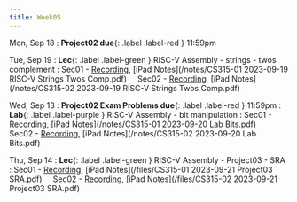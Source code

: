 ```yaml
---
title: Week05
---
```


Mon, Sep 18
: **Project02 due**{: .label .label-red } 11:59pm

Tue, Sep 19
: **Lec**{: .label .label-green } RISC-V Assembly - strings - twos complement
: Sec01 - [Recording](https://usfca.zoom.us/rec/share/vok2iDOlknsXxMTWGHWptayxYNPXmQhJj80gKmSvagiQqxuE4tCjtYNJHB4jyGBG.SIs4TVvRSvLl4XQW?startTime=1695135960000),
          [iPad Notes](/notes/CS315-01 2023-09-19 RISC-V Strings Twos Comp.pdf)
&nbsp; &nbsp;
Sec02 - [Recording](https://usfca.zoom.us/rec/share/NjZ_xJ0evuKpWcu-I0rKvmnZI-okTzR7u6ajsLhqnjc3Oss6vwhZGmSEmL_9mvKe.D5R6gm5dLyKQgvO3?startTime=1695159760000),
        [iPad Notes](/notes/CS315-02 2023-09-19 RISC-V Strings Twos Comp.pdf)

Wed, Sep 13
: **Project02 Exam Problems due**{: .label .label-red } 11:59pm
: **Lab**{: .label .label-purple } RISC-V Assembly - bit manipulation
: Sec01 - [Recording](https://usfca.zoom.us/rec/share/BbzfKJQj9SM5wM1LgSUiWIkZa84-0tB6AN8aoXLA7oCqpc6xaoLLULgPPtgef0UD.enH3tMIrR3hiO9yL?startTime=1695253759000),
          [iPad Notes](/notes/CS315-01 2023-09-20 Lab Bits.pdf)
&nbsp; &nbsp;
Sec02 - [Recording](https://usfca.zoom.us/rec/share/-WYkgzV2fXjrkmUgDEHSVAnWSHvMGE50BdMSejU1K6cetueAO4cXQXhAD7MTcJqB.0xKuYyBXqZQD4TRU?startTime=1695259777000),
        [iPad Notes](/notes/CS315-02 2023-09-20 Lab Bits.pdf)

Thu, Sep 14
: **Lec**{: .label .label-green } RISC-V Assembly - Project03 - SRA
: Sec01 - [Recording](https://usfca.zoom.us/rec/share/LRr0kJt5HNfkjvAbSPBvfuj83RFSCgEyuFMCS7xfIEqLAJfWOdam5A_lpsvRyN_I.LVxBpikHZru-TD_Z?startTime=1695308937000),
          [iPad Notes](/files/CS315-01 2023-09-21 Project03 SRA.pdf)
&nbsp; &nbsp;
Sec02 - [Recording](https://usfca.zoom.us/rec/share/XaXYCtKvWVMAzpuEBr-tQ3CFUvtUGeqF0EIIFdFXZmzuDGMzXvKYyKUiAks0HrYu.dBeBMzQkBtdihPSY?startTime=1695332949000),
        [iPad Notes](/files/CS315-02 2023-09-21 Project03 SRA.pdf)
